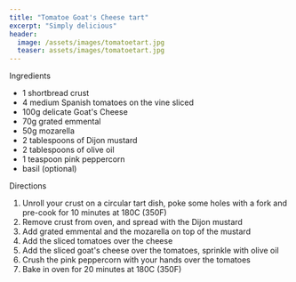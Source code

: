 ```yaml
---
title: "Tomatoe Goat's Cheese tart"
excerpt: "Simply delicious"
header:
  image: /assets/images/tomatoetart.jpg
  teaser: assets/images/tomatoetart.jpg
---
```

Ingredients

* 1 shortbread crust
* 4 medium Spanish tomatoes on the vine sliced
* 100g delicate Goat's Cheese  
* 70g grated emmental
* 50g mozarella
* 2 tablespoons of Dijon mustard 
* 2 tablespoons of olive oil 
* 1 teaspoon pink peppercorn
* basil (optional) 

Directions

1. Unroll your crust on a circular tart dish, poke some holes with a fork and pre-cook for 10 minutes at 180C (350F) 
2. Remove crust from oven, and spread with the Dijon mustard
3. Add grated emmental and the mozarella on top of the mustard  
4. Add the sliced tomatoes over the cheese
5. Add the sliced goat's cheese over the tomatoes, sprinkle with olive oil
6. Crush the pink peppercorn with your hands over the tomatoes 
7. Bake in oven for 20 minutes at 180C (350F)
